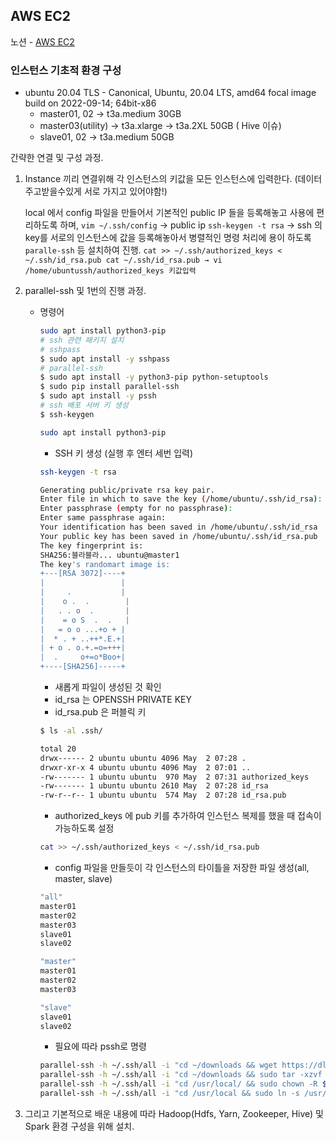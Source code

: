 ## AWS EC2
노션 - [AWS EC2](https://www.notion.so/AWS-EC2-ac41339ecb39420f8ff68b38d984dcb5)

### 인스턴스 기초적 환경 구성

- ubuntu 20.04 TLS - Canonical, Ubuntu, 20.04 LTS, amd64 focal image build on 2022-09-14; 64bit-x86
    - master01, 02 → t3a.medium 30GB
    - master03(utility) → t3a.xlarge → t3a.2XL 50GB ( Hive 이슈)
    - slave01, 02 → t3a.medium 50GB
    

간략한 연결 및 구성 과정.

1. Instance 끼리 연결위해 각 인스턴스의 키값을 모든 인스턴스에 입력한다. 
(데이터 주고받을수있게 서로 가지고 있어야함!)
    
    local 에서 config 파일을 만들어서 기본적인 public IP 들을 등록해놓고 사용에 편리하도록 하며, 
    `vim ~/.ssh/config` → public ip 
    `ssh-keygen -t rsa`  → ssh 의 key를 서로의 인스턴스에 값을 등록해놓아서 병렬적인 명령 처리에 용이 하도록 `paralle-ssh` 등 설치하여 진행.
    `cat >> ~/.ssh/authorized_keys < ~/.ssh/id_rsa.pub
    cat ~/.ssh/id_rsa.pub → vi /home/ubuntussh/authorized_keys 키값입력`
    
2. parallel-ssh 및 1번의 진행 과정.
    - 명령어
        
        ```bash
        sudo apt install python3-pip
        # ssh 관련 패키지 설치
        # sshpass
        $ sudo apt install -y sshpass
        # parallel-ssh
        $ sudo apt install -y python3-pip python-setuptools
        $ sudo pip install parallel-ssh
        $ sudo apt install -y pssh
        # ssh 배포 서버 키 생성
        $ ssh-keygen
        ```
        
        ```bash
        sudo apt install python3-pip
        ```
        
        - SSH 키 생성 (실행 후 엔터 세번 입력)
        
        ```bash
        ssh-keygen -t rsa
        ```
        
        ```bash
        Generating public/private rsa key pair.
        Enter file in which to save the key (/home/ubuntu/.ssh/id_rsa):
        Enter passphrase (empty for no passphrase):
        Enter same passphrase again:
        Your identification has been saved in /home/ubuntu/.ssh/id_rsa
        Your public key has been saved in /home/ubuntu/.ssh/id_rsa.pub
        The key fingerprint is:
        SHA256:블라블라... ubuntu@master1
        The key's randomart image is:
        +---[RSA 3072]----+
        |                 |
        |     .           |
        |    o .  .        |
        |   . . o  .       |
        |    = o S  .  .   |
        |   = o o ...+o + |
        |  * . + ..++*.E.+|
        | + o . o.+.=o=+++|
        |  .     o+=o*Boo+|
        +----[SHA256]-----+
        ```
        
        - 새롭게 파일이 생성된 것 확인
        - id_rsa 는 OPENSSH PRIVATE KEY
        - id_rsa.pub 은 퍼블릭 키
        
        ```bash
        $ ls -al .ssh/
        
        total 20
        drwx------ 2 ubuntu ubuntu 4096 May  2 07:28 .
        drwxr-xr-x 4 ubuntu ubuntu 4096 May  2 07:01 ..
        -rw------- 1 ubuntu ubuntu  970 May  2 07:31 authorized_keys
        -rw------- 1 ubuntu ubuntu 2610 May  2 07:28 id_rsa
        -rw-r--r-- 1 ubuntu ubuntu  574 May  2 07:28 id_rsa.pub
        ```
        
        - authorized_keys 에 pub 키를 추가하여 인스턴스 복제를 했을 때 접속이 가능하도록 설정
        
        ```bash
        cat >> ~/.ssh/authorized_keys < ~/.ssh/id_rsa.pub
        ```
        
        - config 파일을 만들듯이 각 인스턴스의 타이틀을 저장한 파일 생성(all, master, slave)
        
        ```bash
        "all"                                                                            1,1           All
        master01
        master02
        master03
        slave01
        slave02
        
        "master"                                                                            1,1           All
        master01
        master02
        master03
        
        "slave"
        slave01
        slave02
        ```
        
        - 필요에 따라 pssh로 명령
        
        ```bash
        parallel-ssh -h ~/.ssh/all -i "cd ~/downloads && wget https://dlcdn.apache.org/zookeeper/zookeeper-3.8.0/apache-zookeeper-3.8.0-bin.tar.gz"
        parallel-ssh -h ~/.ssh/all -i "cd ~/downloads && sudo tar -xzvf apache-zookeeper-3.8.0-bin.tar.gz -C /usr/local"
        parallel-ssh -h ~/.ssh/all -i "cd /usr/local/ && sudo chown -R $USER:$USER /usr/local/apache-zookeeper-3.8.0-bin"
        parallel-ssh -h ~/.ssh/all -i "cd /usr/local && sudo ln -s /usr/local/apache-zookeeper-3.8.0-bin zookeeper"
        ```
        

1. 그리고 기본적으로 배운 내용에 따라 Hadoop(Hdfs, Yarn, Zookeeper, Hive) 및 Spark 환경 구성을 위해 설치.

